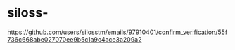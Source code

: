 # siloss-
  https://github.com/users/silosstm/emails/97910401/confirm_verification/55f736c668abe027070ee9b5c1a9c4ace3a209a2
